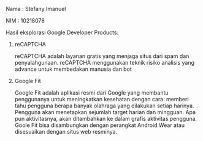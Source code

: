 Nama : Stefany Imanuel

NIM  : 10218078

Hasil eksplorasi Google Developer Products:

1. reCAPTCHA

   reCAPTCHA adalah layanan gratis yang menjaga situs dari spam dan penyalahgunaan. reCAPTCHA menggunakan teknik risiko analisis yang advance untuk membedakan manusia dan bot

2. Google Fit

   Google Fit adalah aplikasi resmi dari Google yang membantu penggunanya untuk meningkatkan kesehatan dengan cara: memberi tahu pengguna berapa banyak olahraga yang dilakukan setiap harinya. Pengguna akan menetapkan sejumlah target harian dan mingguan. Apa pun aktivitasnya, akan ditambahkan ke dalam grafis aktivitas pengguna. Goole Fit bisa disambungkan dengan perangkat Android Wear atau disesuaikan dengan situs web resminya.
